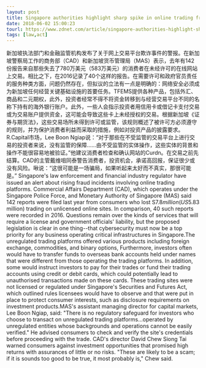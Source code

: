 ```yaml
---
layout: post
title: Singapore authorities highlight sharp spike in online trading fraud
date: 2018-06-02 15:00:23
tourl: https://www.zdnet.com/article/singapore-authorities-highlight-sharp-spike-in-online-trading-fraud/
tags: [law,act]
---
```

新加坡执法部门和金融监管机构发布了关于网上交易平台欺诈事件的警报。在新加坡警察局工作的商务部（CAD）和新加坡货币管理局（MAS）表示，去年有142份报告来自那些失去了780万美元（583万美元）的消费者在未经许可的在线网站上交易。相比之下，在2016记录了40个这样的报告。在需要许可和政府官员责任的服务种类方面，问题仍然存在，但拟议的立法有一点是明确的：网络安全必须成为新加坡任何经营关键基础设施的首要任务。TFEMS提供各种产品，包括外汇、商品和二元期权，此外，投资者经常不得不将资金转移到与经营交易平台不同的名称下持有的海外银行账户。此外，一些人会指示投资者用信用卡或借记卡支付交易或为交易账户提供资金，这可能会导致这些卡上未经授权的交易。根据新加坡《证券与期货法》，这些交易场所未得到许可或监管，该规则概述了被许可方必须遵守的规则，并为保护消费者利益而采取的措施，例如对投资产品的披露要求。R.Capital市场，Lee Boon Ngiap说：“对于那些在不受监管的交易平台上进行交易的投资者来说，没有监管的保障……由不受监管的实体操作，这些实体的背景和操作不能很容易地被验证。”他建议消费者检查和确认网站的Curdn。在交易之前先结算。CAD的主管戴维咀同泰警告消费者，投资机会，承诺高回报，保证很少或没有风险。啾说：“这很可能是一场骗局，如果听起来太好而不真实，那很可能是。”
Singapore's law enforcement and financial industry regulator have issued an alert about rising fraud incidents involving online trading platforms. Commercial Affairs Department (CAD), which operates under the Singapore Police Force, and Monetary Authority of Singapore (MAS) said 142 reports were filed last year from consumers who lost S$7.8 million (US$5.83 million) trading on unlicensed online sites. In comparison, 40 such reports were recorded in 2016. Questions remain over the kinds of services that will require a license and government officials' liability, but the proposed legislation is clear in one thing--that cybersecurity must now be a top priority for any business operating critical infrastructures in Singapore.The unregulated trading platforms offered various products including foreign exchange, commodities, and binary options, Furthermore, investors often would have to transfer funds to overseas bank accounts held under names that were different from those operating the trading platforms. In addition, some would instruct investors to pay for their trades or fund their trading accounts using credit or debit cards, which could potentially lead to unauthorised transactions made on these cards. These trading sites were not licensed or regulated under Singapore's Securities and Futures Act, which outlined rules licensees would have to observe and that were put in place to protect consumer interests, such as disclosure requirements on investment products.MAS's assistant managing director for capital markets, Lee Boon Ngiap, said: "There is no regulatory safeguard for investors who choose to transact on unregulated trading platforms...operated by unregulated entities whose backgrounds and operations cannot be easily verified." He advised consumers to check and verify the site's credentials before proceeding with the trade. CAD's director David Chew Siong Tai warned consumers against investment opportunities that promised high returns with assurances of little or no risks. "These are likely to be a scam; if it is sounds too good to be true, it most probably is," Chew said.